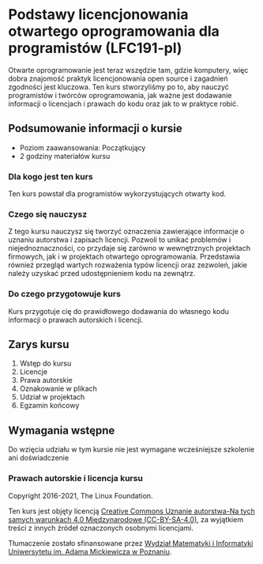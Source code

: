 # Podstawy licencjonowania otwartego oprogramowania dla programistów (LFC191-pl)

Otwarte oprogramowanie jest teraz wszędzie tam, gdzie komputery, więc dobra znajomość praktyk licencjonowania open source i zagadnień zgodności jest kluczowa. Ten kurs stworzyliśmy po to, aby nauczyć programistów i twórców oprogramowania, jak ważne jest dodawanie informacji o licencjach i prawach do kodu oraz jak to w praktyce robić.

## Podsumowanie informacji o kursie

* Poziom zaawansowania: Początkujący
* 2 godziny materiałów kursu

### Dla kogo jest ten kurs

Ten kurs powstał dla programistów wykorzystujących otwarty kod.

### Czego się nauczysz

Z tego kursu nauczysz się tworzyć oznaczenia zawierające informacje o uznaniu autorstwa i zapisach licencji. Pozwoli to unikać problemów i niejednoznaczności, co przydaje się zarówno w wewnętrznych projektach firmowych, jak i w projektach otwartego oprogramowania. Przedstawia również przegląd wartych rozważenia typów licencji oraz zezwoleń, jakie należy uzyskać przed udostępnieniem kodu na zewnątrz.

### Do czego przygotowuje kurs

Kurs przygotuje cię do prawidłowego dodawania do własnego kodu informacji o prawach autorskich i licencji.

## Zarys kursu

1. Wstęp do kursu
2. Licencje
3. Prawa autorskie
4. Oznakowanie w plikach
5. Udział w projektach
6. Egzamin końcowy

## Wymagania wstępne

Do wzięcia udziału w tym kursie nie jest wymagane wcześniejsze szkolenie ani doświadczenie

### Prawach autorskie i licencja kursu

Copyright 2016-2021, The Linux Foundation.

Ten kurs jest objęty licencją [Creative Commons Uznanie autorstwa-Na tych samych warunkach 4.0 Międzynarodowe (CC-BY-SA-4.0)](https://creativecommons.org/licenses/by-sa/4.0/), za wyjątkiem treści z innych źródeł oznaczonych osobnymi licencjami.

Tłumaczenie zostało sfinansowane przez [Wydział Matematyki i Informatyki Uniwersytetu im. Adama Mickiewicza w Poznaniu](https://wmi.amu.edu.pl/).
